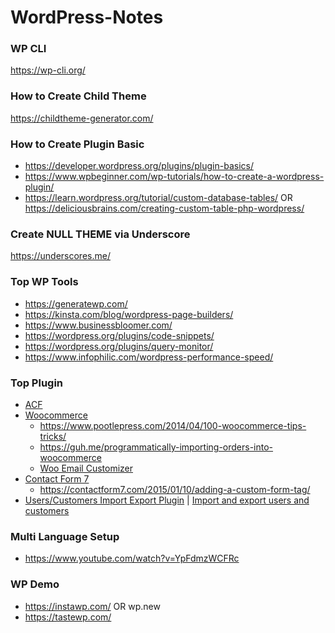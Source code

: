 # WordPress-Notes

### WP CLI
https://wp-cli.org/

### How to Create Child Theme
https://childtheme-generator.com/

### How to Create Plugin Basic
- https://developer.wordpress.org/plugins/plugin-basics/
- https://www.wpbeginner.com/wp-tutorials/how-to-create-a-wordpress-plugin/
- https://learn.wordpress.org/tutorial/custom-database-tables/ OR https://deliciousbrains.com/creating-custom-table-php-wordpress/

### Create NULL THEME via Underscore
https://underscores.me/

### Top WP Tools
- https://generatewp.com/
- https://kinsta.com/blog/wordpress-page-builders/
- https://www.businessbloomer.com/
- https://wordpress.org/plugins/code-snippets/
- https://wordpress.org/plugins/query-monitor/
- https://www.infophilic.com/wordpress-performance-speed/

### Top Plugin
- [ACF](https://www.advancedcustomfields.com/)
- [Woocommerce](https://wordpress.org/plugins/woocommerce/)
  - https://www.pootlepress.com/2014/04/100-woocommerce-tips-tricks/
  - https://guh.me/programmatically-importing-orders-into-woocommerce
  - [Woo Email Customizer](https://wordpress.org/plugins/decorator-woocommerce-email-customizer/)
- [Contact Form 7](https://wordpress.org/plugins/contact-form-7/)
  - https://contactform7.com/2015/01/10/adding-a-custom-form-tag/
- [Users/Customers Import Export Plugin](https://wordpress.org/plugins/users-customers-import-export-for-wp-woocommerce/) | [Import and export users and customers
](https://wordpress.org/plugins/import-users-from-csv-with-meta/)

### Multi Language Setup
- https://www.youtube.com/watch?v=YpFdmzWCFRc

### WP Demo
- https://instawp.com/ OR wp.new
- https://tastewp.com/
